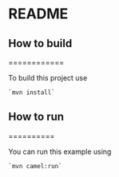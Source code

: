 # README

## How to build

============

To build this project use

    `mvn install`

## How to run

==========

You can run this example using

    `mvn camel:run`
